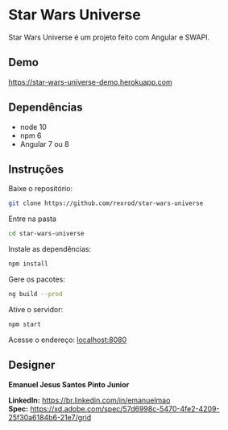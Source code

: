 # Star Wars Universe

 Star Wars Universe é um projeto feito com Angular e SWAPI.

## Demo

https://star-wars-universe-demo.herokuapp.com

## Dependências

* node 10
* npm 6
* Angular 7 ou 8

## Instruções

Baixe o repositório:

```sh
git clone https://github.com/rexrod/star-wars-universe
```

Entre na pasta

```sh
cd star-wars-universe
```

Instale as dependências:

```sh
npm install
```

Gere os pacotes:

```sh
ng build --prod
```

Ative o servidor:

```sh
npm start
```

Acesse o endereço: [localhost:8080](localhost:8080)

## Designer

**Emanuel Jesus Santos Pinto Junior**

**LinkedIn:** https://br.linkedin.com/in/emanuelmao  
**Spec:** https://xd.adobe.com/spec/57d6998c-5470-4fe2-4209-25f30a6184b6-21e7/grid
